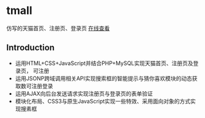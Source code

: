 # tmall
仿写的天猫首页、注册页、登录页
[ 在线查看](http://www.caojiacong.cn)

## Introduction
* 运用HTML+CSS+JavaScript并结合PHP+MySQL实现天猫首页、注册页及登录页， 可注册 
* 运用JSONP跨域调用相关API实现搜索框的智能提示与猜你喜欢模块的动态获取数可注册登录
* 运用AJAX向后台发送请求实现注册页与登录页的表单验证
* 模块化布局、CSS3与原生JavaScript实现一些特效、采用面向对象的方式实现搜素框

